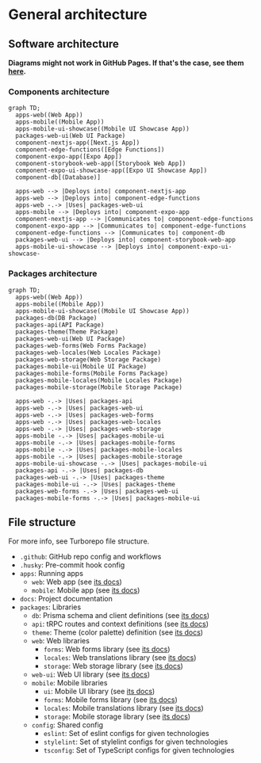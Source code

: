 # General architecture

## Software architecture

**Diagrams might not work in GitHub Pages. If that's the case, see them
[here](https://github.com/Rock-n-Prog/web-ts-monorepo-starter-pack/blob/main/docs/architecture/general.md).**

### Components architecture

```mermaid
graph TD;
  apps-web((Web App))
  apps-mobile((Mobile App))
  apps-mobile-ui-showcase((Mobile UI Showcase App))
  packages-web-ui(Web UI Package)
  component-nextjs-app([Next.js App])
  component-edge-functions([Edge Functions])
  component-expo-app([Expo App])
  component-storybook-web-app([Storybook Web App])
  component-expo-ui-showcase-app([Expo UI Showcase App])
  component-db[(Database)]

  apps-web --> |Deploys into| component-nextjs-app
  apps-web --> |Deploys into| component-edge-functions
  apps-web -.-> |Uses| packages-web-ui
  apps-mobile --> |Deploys into| component-expo-app
  component-nextjs-app --> |Communicates to| component-edge-functions
  component-expo-app --> |Communicates to| component-edge-functions
  component-edge-functions --> |Communicates to| component-db
  packages-web-ui --> |Deploys into| component-storybook-web-app
  apps-mobile-ui-showcase --> |Deploys into| component-expo-ui-showcase-
```

### Packages architecture

```mermaid
graph TD;
  apps-web((Web App))
  apps-mobile((Mobile App))
  apps-mobile-ui-showcase((Mobile UI Showcase App))
  packages-db(DB Package)
  packages-api(API Package)
  packages-theme(Theme Package)
  packages-web-ui(Web UI Package)
  packages-web-forms(Web Forms Package)
  packages-web-locales(Web Locales Package)
  packages-web-storage(Web Storage Package)
  packages-mobile-ui(Mobile UI Package)
  packages-mobile-forms(Mobile Forms Package)
  packages-mobile-locales(Mobile Locales Package)
  packages-mobile-storage(Mobile Storage Package)

  apps-web -.-> |Uses| packages-api
  apps-web -.-> |Uses| packages-web-ui
  apps-web -.-> |Uses| packages-web-forms
  apps-web -.-> |Uses| packages-web-locales
  apps-web -.-> |Uses| packages-web-storage
  apps-mobile -.-> |Uses| packages-mobile-ui
  apps-mobile -.-> |Uses| packages-mobile-forms
  apps-mobile -.-> |Uses| packages-mobile-locales
  apps-mobile -.-> |Uses| packages-mobile-storage
  apps-mobile-ui-showcase -.-> |Uses| packages-mobile-ui
  packages-api -.-> |Uses| packages-db
  packages-web-ui -.-> |Uses| packages-theme
  packages-mobile-ui -.-> |Uses| packages-theme
  packages-web-forms -.-> |Uses| packages-web-ui
  packages-mobile-forms -.-> |Uses| packages-mobile-ui
```

## File structure

For more info, see Turborepo file structure.

- `.github`: GitHub repo config and workflows
- `.husky`: Pre-commit hook config
- `apps`: Running apps
  - `web`: Web app (see [its docs](./apps/web.md))
  - `mobile`: Mobile app (see [its docs](./apps/mobile.md))
- `docs`: Project documentation
- `packages`: Libraries
  - `db`: Prisma schema and client definitions (see [its docs](./packages/db.md))
  - `api`: tRPC routes and context definitions (see [its docs](./packages/api.md))
  - `theme`: Theme (color palette) definition (see [its docs](./packages/theme.md))
  - `web`: Web libraries
    - `forms`: Web forms library (see [its docs](./packages/web/forms.md))
    - `locales`: Web translations library (see [its docs](./packages/web/locale.md))
    - `storage`: Web storage library (see [its docs](./packages/web/storage.md))
  - `web-ui`: Web UI library (see [its docs](./packages/web-ui.md))
  - `mobile`: Mobile libraries
    - `ui`: Mobile UI library (see [its docs](./packages/mobile/ui.md))
    - `forms`: Mobile forms library (see [its docs](./packages/mobile/forms.md))
    - `locales`: Mobile translations library (see [its docs](./packages/mobile/locales.md))
    - `storage`: Mobile storage library (see [its docs](./packages/mobile/storage.md))
  - `config`: Shared config
    - `eslint`: Set of eslint configs for given technologies
    - `stylelint`: Set of stylelint configs for given technologies
    - `tsconfig`: Set of TypeScript configs for given technologies
